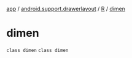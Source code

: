 [app](../../../index.md) / [android.support.drawerlayout](../../index.md) / [R](../index.md) / [dimen](./index.md)

# dimen

`class dimen`
`class dimen`